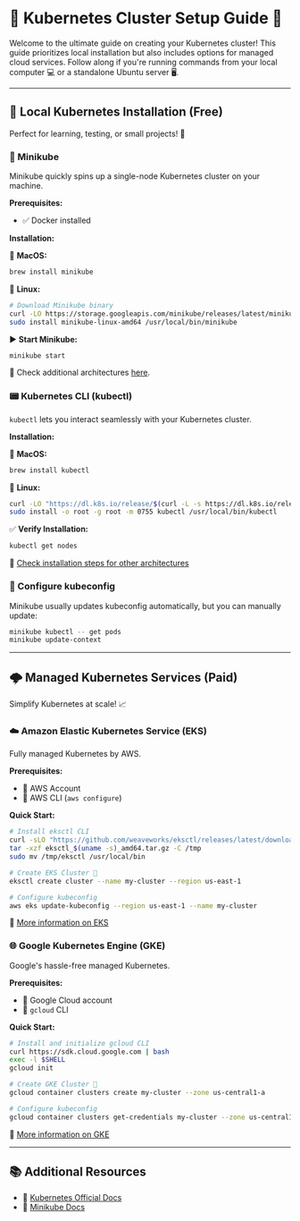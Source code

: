 # 🚀 Kubernetes Cluster Setup Guide 🐳

Welcome to the ultimate guide on creating your Kubernetes cluster! This guide prioritizes local installation but also includes options for managed cloud services. Follow along if you're running commands from your local computer 💻 or a standalone Ubuntu server 🖥️.

---

## 📍 Local Kubernetes Installation (Free)

Perfect for learning, testing, or small projects! 🌟

### 🐋 Minikube

Minikube quickly spins up a single-node Kubernetes cluster on your machine.

**Prerequisites:**

- ✅ Docker installed

**Installation:**

🍎 **MacOS:**
```bash
brew install minikube
```

🐧 **Linux:**

```bash
# Download Minikube binary
curl -LO https://storage.googleapis.com/minikube/releases/latest/minikube-linux-amd64
sudo install minikube-linux-amd64 /usr/local/bin/minikube
```

▶️ **Start Minikube:**

```bash
minikube start
```

🔗 Check additional architectures [here](https://minikube.sigs.k8s.io/docs/start).

### 📟 Kubernetes CLI (kubectl)

`kubectl` lets you interact seamlessly with your Kubernetes cluster.

**Installation:**

🍎 **MacOS:**

```bash
brew install kubectl
```

🐧 **Linux:**

```bash
curl -LO "https://dl.k8s.io/release/$(curl -L -s https://dl.k8s.io/release/stable.txt)/bin/linux/amd64/kubectl"
sudo install -o root -g root -m 0755 kubectl /usr/local/bin/kubectl
```

✅ **Verify Installation:**

```bash
kubectl get nodes
```

🔗 [Check installation steps for other architectures](https://kubernetes.io/docs/tasks/tools/)

### 🔑 Configure kubeconfig

Minikube usually updates kubeconfig automatically, but you can manually update:

```bash
minikube kubectl -- get pods
minikube update-context
```

---

## 🌩️ Managed Kubernetes Services (Paid)

Simplify Kubernetes at scale! 📈

### ☁️ Amazon Elastic Kubernetes Service (EKS)

Fully managed Kubernetes by AWS.

**Prerequisites:**
- 🔑 AWS Account
- 🔧 AWS CLI (`aws configure`)

**Quick Start:**

```bash
# Install eksctl CLI
curl -sLO "https://github.com/weaveworks/eksctl/releases/latest/download/eksctl_$(uname -s)_amd64.tar.gz"
tar -xzf eksctl_$(uname -s)_amd64.tar.gz -C /tmp
sudo mv /tmp/eksctl /usr/local/bin

# Create EKS Cluster 🚀
eksctl create cluster --name my-cluster --region us-east-1

# Configure kubeconfig
aws eks update-kubeconfig --region us-east-1 --name my-cluster
```

🔗 [More information on EKS](https://aws.amazon.com/eks/)

### 🌐 Google Kubernetes Engine (GKE)

Google's hassle-free managed Kubernetes.

**Prerequisites:**
- 🔑 Google Cloud account
- 🔧 `gcloud` CLI

**Quick Start:**

```bash
# Install and initialize gcloud CLI
curl https://sdk.cloud.google.com | bash
exec -l $SHELL
gcloud init

# Create GKE Cluster 🚀
gcloud container clusters create my-cluster --zone us-central1-a

# Configure kubeconfig
gcloud container clusters get-credentials my-cluster --zone us-central1-a
```

🔗 [More information on GKE](https://cloud.google.com/kubernetes-engine)

---

## 📚 Additional Resources

- 📖 [Kubernetes Official Docs](https://kubernetes.io/docs/home/)
- 📖 [Minikube Docs](https://minikube.sigs.k8s.io/docs/)
